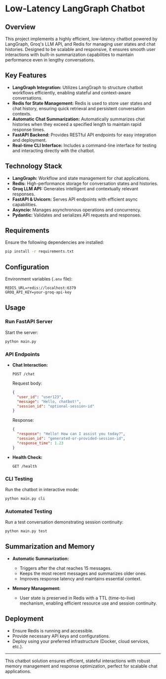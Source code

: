 # Low-Latency LangGraph Chatbot

## Overview

This project implements a highly efficient, low-latency chatbot powered by LangGraph, Groq's LLM API, and Redis for managing user states and chat histories. Designed to be scalable and responsive, it ensures smooth user interactions with built-in summarization capabilities to maintain performance even in lengthy conversations.

## Key Features

* **LangGraph Integration:** Utilizes LangGraph to structure chatbot workflows efficiently, enabling stateful and context-aware conversations.
* **Redis for State Management:** Redis is used to store user states and chat history, ensuring quick retrieval and persistent conversation contexts.
* **Automatic Chat Summarization:** Automatically summarizes chat histories when they exceed a specified length to maintain rapid response times.
* **FastAPI Backend:** Provides RESTful API endpoints for easy integration and deployment.
* **Real-time CLI Interface:** Includes a command-line interface for testing and interacting directly with the chatbot.

## Technology Stack

* **LangGraph:** Workflow and state management for chat applications.
* **Redis:** High-performance storage for conversation states and histories.
* **Groq LLM API:** Generates intelligent and contextually relevant responses.
* **FastAPI & Uvicorn:** Serves API endpoints with efficient async capabilities.
* **Asyncio:** Manages asynchronous operations and concurrency.
* **Pydantic:** Validates and serializes API requests and responses.

## Requirements

Ensure the following dependencies are installed:

```bash
pip install -r requirements.txt
```

## Configuration

Environment variables (`.env` file):

```env
REDIS_URL=redis://localhost:6379
GROQ_API_KEY=your-groq-api-key
```

## Usage

### Run FastAPI Server

Start the server:

```bash
python main.py
```

### API Endpoints

* **Chat Interaction:**

  ```
  POST /chat
  ```

  Request body:

  ```json
  {
    "user_id": "user123",
    "message": "Hello, chatbot!",
    "session_id": "optional-session-id"
  }
  ```

  Response:

  ```json
  {
    "response": "Hello! How can I assist you today?",
    "session_id": "generated-or-provided-session-id",
    "response_time": 1.23
  }
  ```

* **Health Check:**

  ```
  GET /health
  ```

### CLI Testing

Run the chatbot in interactive mode:

```bash
python main.py cli
```

### Automated Testing

Run a test conversation demonstrating session continuity:

```bash
python main.py test
```

## Summarization and Memory

* **Automatic Summarization:**

  * Triggers after the chat reaches 15 messages.
  * Keeps the most recent messages and summarizes older ones.
  * Improves response latency and maintains essential context.

* **Memory Management:**

  * User state is preserved in Redis with a TTL (time-to-live) mechanism, enabling efficient resource use and session continuity.

## Deployment

* Ensure Redis is running and accessible.
* Provide necessary API keys and configurations.
* Deploy using your preferred infrastructure (Docker, cloud services, etc.).


---

This chatbot solution ensures efficient, stateful interactions with robust memory management and response optimization, perfect for scalable chat applications.
